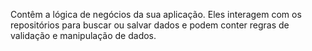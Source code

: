 Contêm a lógica de negócios da sua aplicação. Eles interagem com os repositórios para buscar ou salvar dados e podem conter regras de validação e manipulação de dados.